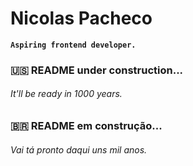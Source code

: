 <h1>Nicolas Pacheco</h1>

**`Aspiring frontend developer.`**

### :us: README under construction...
###### *It'll be ready in 1000 years.*

### :brazil: README em construção...
###### *Vai tá pronto daqui uns mil anos.*
